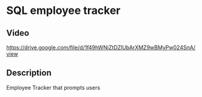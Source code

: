 # SQL employee tracker

## Video
https://drive.google.com/file/d/1f49hWNjZtDZlUbArXMZ9wBMyPw024SnA/view

## Description
Employee Tracker that prompts users 
